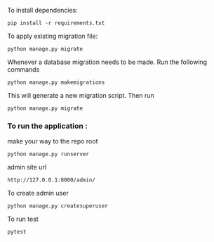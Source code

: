 To install dependencies:

```
pip install -r requirements.txt
```

To apply existing migration file:

```
python manage.py migrate
```

Whenever a database migration needs to be made. Run the following commands

```
python manage.py makemigrations
```

This will generate a new migration script. Then run

```
python manage.py migrate
```

### To run the application :

make your way to the repo root

```
python manage.py runserver
```

admin site url

```
http://127.0.0.1:8000/admin/
```

To create admin user

```
python manage.py createsuperuser
```

To run test

```
pytest
```
